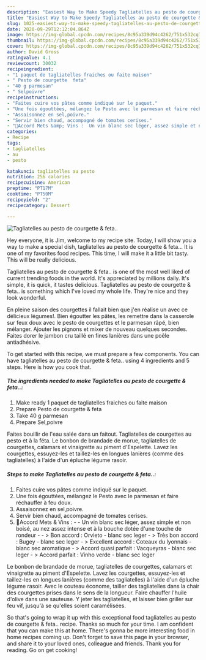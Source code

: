 ```yaml
---
description: "Easiest Way to Make Speedy Tagliatelles au pesto de courgette &amp;amp; feta.."
title: "Easiest Way to Make Speedy Tagliatelles au pesto de courgette &amp;amp; feta.."
slug: 1025-easiest-way-to-make-speedy-tagliatelles-au-pesto-de-courgette-and-amp-feta
date: 2020-09-29T12:12:04.864Z
image: https://img-global.cpcdn.com/recipes/8c95a339d94c4262/751x532cq70/tagliatelles-au-pesto-de-courgette-feta-photo-principale-de-la-recette.jpg
thumbnail: https://img-global.cpcdn.com/recipes/8c95a339d94c4262/751x532cq70/tagliatelles-au-pesto-de-courgette-feta-photo-principale-de-la-recette.jpg
cover: https://img-global.cpcdn.com/recipes/8c95a339d94c4262/751x532cq70/tagliatelles-au-pesto-de-courgette-feta-photo-principale-de-la-recette.jpg
author: David Gross
ratingvalue: 4.1
reviewcount: 30032
recipeingredient:
- "1 paquet de tagliatelles fraiches ou faite maison"
- " Pesto de courgette  feta"
- "40 g parmesan"
- " Selpoivre"
recipeinstructions:
- "Faites cuire vos pâtes comme indiqué sur le paquet."
- "Une fois égouttées, mélangez le Pesto avec le parmesan et faire réchauffer à feu doux."
- "Assaisonnez en sel,poivre."
- "Servir bien chaud, accompagné de tomates cerises."
- "🍷Accord Mets &amp; Vins :  Un vin blanc sec léger, assez simple et non boisé, au nez assez intense et à la bouche dotée d&#39;une touche de rondeur   &gt; Bon accord : Orvieto - blanc sec leger  &gt; Très bon accord : Bugey - blanc sec leger  &gt; Excellent accord : Coteaux du lyonnais - blanc sec aromatique  &gt; Accord quasi parfait : Vacqueyras - blanc sec leger  &gt; Accord parfait : Vinho verde - blanc sec leger"
categories:
- Recipe
tags:
- tagliatelles
- au
- pesto

katakunci: tagliatelles au pesto 
nutrition: 256 calories
recipecuisine: American
preptime: "PT17M"
cooktime: "PT50M"
recipeyield: "2"
recipecategory: Dessert

---
```



![Tagliatelles au pesto de courgette &amp; feta..](https://img-global.cpcdn.com/recipes/8c95a339d94c4262/751x532cq70/tagliatelles-au-pesto-de-courgette-feta-photo-principale-de-la-recette.jpg)

Hey everyone, it is Jim, welcome to my recipe site. Today, I will show you a way to make a special dish, tagliatelles au pesto de courgette &amp; feta... It is one of my favorites food recipes. This time, I will make it a little bit tasty. This will be really delicious.

Tagliatelles au pesto de courgette &amp; feta.. is one of the most well liked of current trending foods in the world. It's appreciated by millions daily. It's simple, it is quick, it tastes delicious. Tagliatelles au pesto de courgette &amp; feta.. is something which I've loved my whole life. They're nice and they look wonderful.

En pleine saison des courgettes il fallait bien que j&#39;en réalise un avec ce délicieux légumes!. Bien égoutter les pâtes, les remettre dans la casserole sur feux doux avec le pesto de courgettes et le parmesan râpé, bien mélanger. Ajouter les pignons et mixer de nouveau quelques secondes. Faites dorer le jambon cru taillé en fines lanières dans une poêle antiadhésive.


To get started with this recipe, we must prepare a few components. You can have tagliatelles au pesto de courgette &amp; feta.. using 4 ingredients and 5 steps. Here is how you cook that.

<!--inarticleads1-->

##### The ingredients needed to make Tagliatelles au pesto de courgette &amp; feta..:

1. Make ready 1 paquet de tagliatelles fraiches ou faite maison
1. Prepare  Pesto de courgette &amp; feta
1. Take 40 g parmesan
1. Prepare  Sel,poivre


Faites bouillir de l&#39;eau salée dans un faitout. Tagliatelles de courgettes au pesto et à la féta. Le bonbon de brandade de morue, tagliatelles de courgettes, calamars et vinaigrette au piment d&#39;Espelette. Lavez les courgettes, essuyez-les et taillez-les en longues lanières (comme des tagliatelles) à l&#39;aide d&#39;un épluche légume rasoir. 

<!--inarticleads2-->

##### Steps to make Tagliatelles au pesto de courgette &amp; feta..:

1. Faites cuire vos pâtes comme indiqué sur le paquet.
1. Une fois égouttées, mélangez le Pesto avec le parmesan et faire réchauffer à feu doux.
1. Assaisonnez en sel,poivre.
1. Servir bien chaud, accompagné de tomates cerises.
1. 🍷Accord Mets &amp; Vins : -  - Un vin blanc sec léger, assez simple et non boisé, au nez assez intense et à la bouche dotée d&#39;une touche de rondeur -  -  &gt; Bon accord : Orvieto - blanc sec leger -  &gt; Très bon accord : Bugey - blanc sec leger -  &gt; Excellent accord : Coteaux du lyonnais - blanc sec aromatique -  &gt; Accord quasi parfait : Vacqueyras - blanc sec leger -  &gt; Accord parfait : Vinho verde - blanc sec leger


Le bonbon de brandade de morue, tagliatelles de courgettes, calamars et vinaigrette au piment d&#39;Espelette. Lavez les courgettes, essuyez-les et taillez-les en longues lanières (comme des tagliatelles) à l&#39;aide d&#39;un épluche légume rasoir. Avec le couteau économe, tailler des tagliatelles dans la chair des courgettes prises dans le sens de la longueur. Faire chauffer l&#39;huile d&#39;olive dans une sauteuse. Y jeter les tagliatelles, et laisser bien griller sur feu vif, jusqu&#39;à se qu&#39;elles soient caramélisées. 

So that's going to wrap it up with this exceptional food tagliatelles au pesto de courgette &amp; feta.. recipe. Thanks so much for your time. I am confident that you can make this at home. There's gonna be more interesting food in home recipes coming up. Don't forget to save this page in your browser, and share it to your loved ones, colleague and friends. Thank you for reading. Go on get cooking!
